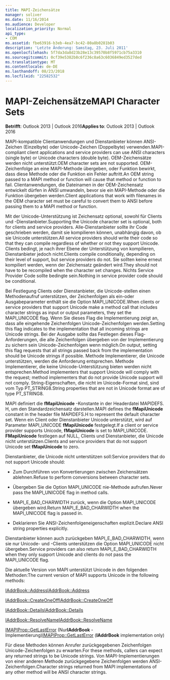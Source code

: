 ```yaml
---
title: MAPI-Zeichensätze
manager: soliver
ms.date: 11/16/2014
ms.audience: Developer
localization_priority: Normal
api_type:
- COM
ms.assetid: fbe63916-b3eb-4ea7-bc42-80a8b0281b03
description: 'Letzte Änderung: Samstag, 23. Juli 2011'
ms.openlocfilehash: 5f7da3da8d23b28e13c39570b8f5971cb75a3310
ms.sourcegitcommit: 0cf39e5382b8c6f236c8a63c6036849ed3527ded
ms.translationtype: MT
ms.contentlocale: de-DE
ms.lasthandoff: 08/23/2018
ms.locfileid: "22582532"
---
```

# <a name="mapi-character-sets"></a><span data-ttu-id="9dd74-103">MAPI-Zeichensätze</span><span class="sxs-lookup"><span data-stu-id="9dd74-103">MAPI Character Sets</span></span>

  
  
<span data-ttu-id="9dd74-104">**Betrifft**: Outlook 2013 | Outlook 2016</span><span class="sxs-lookup"><span data-stu-id="9dd74-104">**Applies to**: Outlook 2013 | Outlook 2016</span></span> 
  
<span data-ttu-id="9dd74-105">MAPI-kompatible Clientanwendungen und Dienstanbieter können ANSI-Zeichen (Einzelbyte) oder Unicode-Zeichen (Doppelbyte) verwenden.</span><span class="sxs-lookup"><span data-stu-id="9dd74-105">MAPI-compliant client applications and service providers can use ANSI characters (single byte) or Unicode characters (double byte).</span></span> <span data-ttu-id="9dd74-106">OEM-Zeichensätze werden nicht unterstützt.</span><span class="sxs-lookup"><span data-stu-id="9dd74-106">OEM character sets are not supported.</span></span> <span data-ttu-id="9dd74-107">OEM-Zeichenfolge an eine MAPI-Methode übergeben, oder Funktion bewirkt, dass diese Methode oder die Funktion ein Fehler auftritt.</span><span class="sxs-lookup"><span data-stu-id="9dd74-107">An OEM string passed to a MAPI method or function will cause that method or function to fail.</span></span> <span data-ttu-id="9dd74-108">Clientanwendungen, die Dateinamen in der OEM-Zeichensatz entwickelt dürfen in ANSI umwandeln, bevor sie ein MAPI-Methode oder die Funktion übergeben werden.</span><span class="sxs-lookup"><span data-stu-id="9dd74-108">Client applications that work with filenames in the OEM character set must be careful to convert them to ANSI before passing them to a MAPI method or function.</span></span>
  
<span data-ttu-id="9dd74-109">Mit der Unicode-Unterstützung ist Zeichensatz optional, sowohl für Clients und -Dienstanbieter.</span><span class="sxs-lookup"><span data-stu-id="9dd74-109">Supporting the Unicode character set is optional, both for clients and service providers.</span></span> <span data-ttu-id="9dd74-110">Alle-Dienstanbieter sollte ihr Code geschrieben werden, damit sie kompilieren können, unabhängig davon, ob sie Unicode unterstützen.</span><span class="sxs-lookup"><span data-stu-id="9dd74-110">All service providers should write their code so that they can compile regardless of whether or not they support Unicode.</span></span> <span data-ttu-id="9dd74-111">Clients bedingt, je nach ihrer Ebene der Unterstützung von kompilieren, Dienstanbieter jedoch nicht.</span><span class="sxs-lookup"><span data-stu-id="9dd74-111">Clients compile conditionally, depending on their level of support, but service providers do not.</span></span> <span data-ttu-id="9dd74-112">Sie sollten keine erneut kompiliert werden, wenn der Zeichensatz geändert wird.</span><span class="sxs-lookup"><span data-stu-id="9dd74-112">They should not have to be recompiled when the character set changes.</span></span> <span data-ttu-id="9dd74-113">Nichts Service Provider Code sollte bedingte sein.</span><span class="sxs-lookup"><span data-stu-id="9dd74-113">Nothing in service provider code should be conditional.</span></span> 
  
<span data-ttu-id="9dd74-114">Bei Festlegung Clients oder Dienstanbieter, die Unicode-stellen einen Methodenaufruf unterstützen, der Zeichenfolgen als ein-oder Ausgabeparameter enthält sie die Option MAPI_UNICODE.</span><span class="sxs-lookup"><span data-stu-id="9dd74-114">When clients or service providers that support Unicode make a method call that includes character strings as input or output parameters, they set the MAPI_UNICODE flag.</span></span> <span data-ttu-id="9dd74-115">Wenn Sie dieses Flag die Implementierung zeigt an, dass alle eingehende Zeichenfolgen Unicode-Zeichenfolgen werden.</span><span class="sxs-lookup"><span data-stu-id="9dd74-115">Setting this flag indicates to the implementation that all incoming strings are Unicode strings.</span></span> <span data-ttu-id="9dd74-116">Bei der Ausgabe sollte das Festlegen dieses Flag-Anforderungen, die alle Zeichenfolgen übergeben von der Implementierung zu sichern sein Unicode-Zeichenfolgen wenn möglich.</span><span class="sxs-lookup"><span data-stu-id="9dd74-116">On output, setting this flag requests that all strings passed back from the implementation should be Unicode strings if possible.</span></span> <span data-ttu-id="9dd74-117">Methode Implementierer, die Unicode unterstützen, werden die Anforderung entsprechen. Methode Implementierer, die keine Unicode-Unterstützung bieten werden nicht entsprechen.</span><span class="sxs-lookup"><span data-stu-id="9dd74-117">Method implementers that support Unicode will comply with the request; method implementers that do not provide Unicode support will not comply.</span></span> <span data-ttu-id="9dd74-118">String-Eigenschaften, die nicht im Unicode-Format sind, sind vom Typ PT_STRING8.</span><span class="sxs-lookup"><span data-stu-id="9dd74-118">String properties that are not in Unicode format are of type PT_STRING8.</span></span>
  
<span data-ttu-id="9dd74-119">MAPI definiert die **fMapiUnicode** -Konstante in der Headerdatei MAPIDEFS. H, um den Standardzeichensatz darstellen.</span><span class="sxs-lookup"><span data-stu-id="9dd74-119">MAPI defines the **fMapiUnicode** constant in the header file MAPIDEFS.H to represent the default character set.</span></span> <span data-ttu-id="9dd74-120">Wenn ein Client oder Dienstanbieter Unicode unterstützt, wird auf Parameter MAPI_UNICODE **fMapiUnicode** festgelegt.</span><span class="sxs-lookup"><span data-stu-id="9dd74-120">If a client or service provider supports Unicode, **fMapiUnicode** is set to MAPI_UNICODE.</span></span> <span data-ttu-id="9dd74-121">**FMapiUnicode** festlegen auf NULL, Clients und Dienstanbieter, die Unicode nicht unterstützen.</span><span class="sxs-lookup"><span data-stu-id="9dd74-121">Clients and service providers that do not support Unicode set **fMapiUnicode** to zero.</span></span> 
  
<span data-ttu-id="9dd74-122">Dienstanbieter, die Unicode nicht unterstützen soll:</span><span class="sxs-lookup"><span data-stu-id="9dd74-122">Service providers that do not support Unicode should:</span></span>
  
- <span data-ttu-id="9dd74-123">Zum Durchführen von Konvertierungen zwischen Zeichensätzen ablehnen.</span><span class="sxs-lookup"><span data-stu-id="9dd74-123">Refuse to perform conversions between character sets.</span></span>
    
- <span data-ttu-id="9dd74-124">Übergeben Sie die Option MAPI_UNICODE nie-Methode aufrufen.</span><span class="sxs-lookup"><span data-stu-id="9dd74-124">Never pass the MAPI_UNICODE flag in method calls.</span></span>
    
- <span data-ttu-id="9dd74-125">MAPI_E_BAD_CHARWIDTH zurück, wenn die Option MAPI_UNICODE übergeben wird.</span><span class="sxs-lookup"><span data-stu-id="9dd74-125">Return MAPI_E_BAD_CHARWIDTH when the MAPI_UNICODE flag is passed in.</span></span>
    
- <span data-ttu-id="9dd74-126">Deklarieren Sie ANSI-Zeichenfolgeneigenschaften explizit.</span><span class="sxs-lookup"><span data-stu-id="9dd74-126">Declare ANSI string properties explicitly.</span></span> 
    
<span data-ttu-id="9dd74-127">Dienstanbieter können auch zurückgeben MAPI_E_BAD_CHARWIDTH, wenn sie nur Unicode- und -Clients unterstützen die Option MAPI_UNICODE nicht übergeben.</span><span class="sxs-lookup"><span data-stu-id="9dd74-127">Service providers can also return MAPI_E_BAD_CHARWIDTH when they only support Unicode and clients do not pass the MAPI_UNICODE flag.</span></span> 
  
 <span data-ttu-id="9dd74-128">Die aktuelle Version von MAPI unterstützt Unicode in den folgenden Methoden:</span><span class="sxs-lookup"><span data-stu-id="9dd74-128">The current version of MAPI supports Unicode in the following methods:</span></span> 
  
[<span data-ttu-id="9dd74-129">IAddrBook::Address</span><span class="sxs-lookup"><span data-stu-id="9dd74-129">IAddrBook::Address</span></span>](iaddrbook-address.md)
  
[<span data-ttu-id="9dd74-130">IAddrBook::CreateOneOff</span><span class="sxs-lookup"><span data-stu-id="9dd74-130">IAddrBook::CreateOneOff</span></span>](iaddrbook-createoneoff.md)
  
[<span data-ttu-id="9dd74-131">IAddrBook::Details</span><span class="sxs-lookup"><span data-stu-id="9dd74-131">IAddrBook::Details</span></span>](iaddrbook-details.md)
  
[<span data-ttu-id="9dd74-132">IAddrBook::ResolveName</span><span class="sxs-lookup"><span data-stu-id="9dd74-132">IAddrBook::ResolveName</span></span>](iaddrbook-resolvename.md)
  
<span data-ttu-id="9dd74-133">[IMAPIProp::GetLastError](imapiprop-getlasterror.md) (Nur**IAddrBook** -Implementierung)</span><span class="sxs-lookup"><span data-stu-id="9dd74-133">[IMAPIProp::GetLastError](imapiprop-getlasterror.md) (**IAddrBook** implementation only)</span></span> 
  
<span data-ttu-id="9dd74-134">Für diese Methoden können Anrufer zurückgegebenen Zeichenfolgen Unicode-Zeichenfolgen zu erwarten.</span><span class="sxs-lookup"><span data-stu-id="9dd74-134">For these methods, callers can expect any returned strings to be Unicode strings.</span></span> <span data-ttu-id="9dd74-135">Von MAPI-Implementierungen von einer anderen Methode zurückgegebene Zeichenfolgen werden ANSI-Zeichenfolgen.</span><span class="sxs-lookup"><span data-stu-id="9dd74-135">Character strings returned from MAPI implementations of any other method will be ANSI character strings.</span></span>
  

